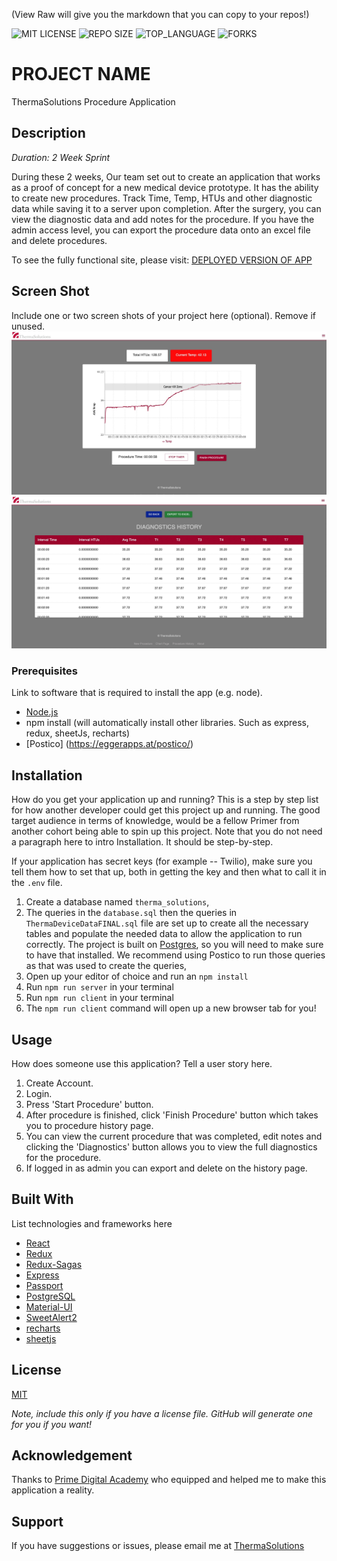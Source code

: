 
(View Raw will give you the markdown that you can copy to your repos!)


![MIT LICENSE](https://img.shields.io/github/license/scottbromander/the_marketplace.svg?style=flat-square)
![REPO SIZE](https://img.shields.io/github/repo-size/scottbromander/the_marketplace.svg?style=flat-square)
![TOP_LANGUAGE](https://img.shields.io/github/languages/top/scottbromander/the_marketplace.svg?style=flat-square)
![FORKS](https://img.shields.io/github/forks/scottbromander/the_marketplace.svg?style=social)

# PROJECT NAME
ThermaSolutions Procedure Application
## Description

_Duration: 2 Week Sprint_

During these 2 weeks, Our team set out to create an application that works as a proof of concept for a new medical device prototype. It has the ability to create new procedures. Track Time, Temp, HTUs and other diagnostic data while saving it to a server upon completion. After the surgery, you can view the diagnostic data and add notes for the procedure. If you have the admin access level, you can export the procedure data onto an excel file and delete procedures. 

To see the fully functional site, please visit: [DEPLOYED VERSION OF APP](https://thermal-procedure-application.herokuapp.com/#/start)

## Screen Shot

Include one or two screen shots of your project here (optional). Remove if unused.
![ThermaSolutions Chart](/public/images/chart.jpeg)
![ThermaSolutions Diagnostics](/public/images/diagnostics.jpeg)

### Prerequisites

Link to software that is required to install the app (e.g. node).

- [Node.js](https://nodejs.org/en/)
- npm install (will automatically install other libraries. Such as express, redux, sheetJs, recharts)
- [Postico] (https://eggerapps.at/postico/)

## Installation

How do you get your application up and running? This is a step by step list for how another developer could get this project up and running. The good target audience in terms of knowledge, would be a fellow Primer from another cohort being able to spin up this project. Note that you do not need a paragraph here to intro Installation. It should be step-by-step.

If your application has secret keys (for example --  Twilio), make sure you tell them how to set that up, both in getting the key and then what to call it in the `.env` file.

1. Create a database named `therma_solutions`,
2. The queries in the `database.sql` then the queries in `ThermaDeviceDataFINAL.sql` file are set up to create all the necessary tables and populate the needed data to allow the application to run correctly. The project is built on [Postgres](https://www.postgresql.org/download/), so you will need to make sure to have that installed. We recommend using Postico to run those queries as that was used to create the queries, 
3. Open up your editor of choice and run an `npm install`
4. Run `npm run server` in your terminal
5. Run `npm run client` in your terminal
6. The `npm run client` command will open up a new browser tab for you!

## Usage
How does someone use this application? Tell a user story here.

1. Create Account.
2. Login.
3. Press 'Start Procedure' button.
4. After procedure is finished, click 'Finish Procedure' button which takes you to procedure history page.
5. You can view the current procedure that was completed, edit notes and clicking the 'Diagnostics' button allows you to view the full diagnostics for the procedure.
6. If logged in as admin you can export and delete on the history page. 


## Built With

List technologies and frameworks here
- [React](https://reactjs.org/)
- [Redux](https://maven.apache.org/)
- [Redux-Sagas](https://redux-saga.js.org/)
- [Express](https://expressjs.com/)
- [Passport](http://www.passportjs.org/)
- [PostgreSQL](https://www.postgresql.org/)
- [Material-UI](https://material-ui.com/)
- [SweetAlert2](https://sweetalert2.github.io/)
- [recharts](https://recharts.org/en-US/)
- [sheetjs](https://sheetjs.com/)

## License
[MIT](https://choosealicense.com/licenses/mit/)

_Note, include this only if you have a license file. GitHub will generate one for you if you want!_

## Acknowledgement
Thanks to [Prime Digital Academy](www.primeacademy.io) who equipped and helped me to make this application a reality.

## Support
If you have suggestions or issues, please email me at [ThermaSolutions](https://www.thermasolutions.com/request-info/)

